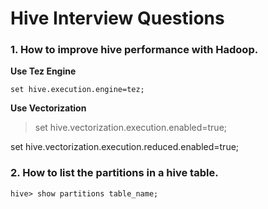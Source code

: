 # Hive Interview Questions
### 1. How to improve hive performance with Hadoop.
**Use Tez Engine**

```set hive.execution.engine=tez;```

**Use Vectorization**

> set hive.vectorization.execution.enabled=true;

 set hive.vectorization.execution.reduced.enabled=true;

### 2. How to list the partitions in a hive table.
```hive> show partitions table_name;```
